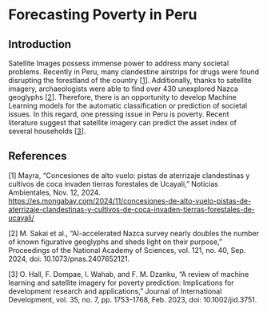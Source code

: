 # Forecasting Poverty in Peru

## Introduction

Satellite Images possess immense power to address many societal problems. Recently in Peru, many clandestine airstrips for drugs were found disrupting the forestland of the country [<a href='#1'>1</a>]. Additionally, thanks to satellite imagery, archaeologists were able to find over 430 unexplored Nazca geoglyphs [<a href='#2'>2</a>]. Therefore, there is an opportunity to develop Machine Learning models for the automatic classification or prediction of societal issues. In this regard, one pressing issue in Peru is poverty. Recent literature suggest that satellite imagery can predict the asset index of several households [<a href='#3'>3</a>].

## References

[<a id='1'>1</a>] Mayra, “Concesiones de alto vuelo: pistas de aterrizaje clandestinas y cultivos de coca invaden tierras forestales de Ucayali,” Noticias Ambientales, Nov. 12, 2024. https://es.mongabay.com/2024/11/concesiones-de-alto-vuelo-pistas-de-aterrizaje-clandestinas-y-cultivos-de-coca-invaden-tierras-forestales-de-ucayali/

[<a id='2'>2</a>] M. Sakai et al., “AI-accelerated Nazca survey nearly doubles the number of known figurative geoglyphs and sheds light on their purpose,” Proceedings of the National Academy of Sciences, vol. 121, no. 40, Sep. 2024, doi: 10.1073/pnas.2407652121.

[<a id='3'>3</a>] O. Hall, F. Dompae, I. Wahab, and F. M. Dzanku, “A review of machine learning and satellite imagery for poverty prediction: Implications for development research and applications,” Journal of International Development, vol. 35, no. 7, pp. 1753–1768, Feb. 2023, doi: 10.1002/jid.3751.